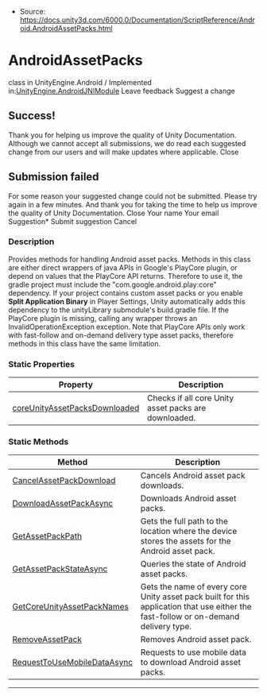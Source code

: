 * Source: https://docs.unity3d.com/6000.0/Documentation/ScriptReference/Android.AndroidAssetPacks.html

# AndroidAssetPacks
class in UnityEngine.Android
/
Implemented in:[UnityEngine.AndroidJNIModule](https://docs.unity3d.com/6000.0/Documentation/ScriptReference/UnityEngine.AndroidJNIModule.html)
Leave feedback
Suggest a change
## Success!
Thank you for helping us improve the quality of Unity Documentation. Although we cannot accept all submissions, we do read each suggested change from our users and will make updates where applicable.
Close
## Submission failed
For some reason your suggested change could not be submitted. Please <a>try again</a> in a few minutes. And thank you for taking the time to help us improve the quality of Unity Documentation.
Close
Your name Your email Suggestion* Submit suggestion
Cancel
### Description
Provides methods for handling Android asset packs.
Methods in this class are either direct wrappers of java APIs in Google's PlayCore plugin, or depend on values that the PlayCore API returns. Therefore to use it, the gradle project must include the "com.google.android.play:core" dependency. If your project contains custom asset packs or you enable **Split Application Binary** in Player Settings, Unity automatically adds this dependency to the unityLibrary submodule's build.gradle file. If the PlayCore plugin is missing, calling any wrapper throws an InvalidOperationException exception. Note that PlayCore APIs only work with fast-follow and on-demand delivery type asset packs, therefore methods in this class have the same limitation.
### Static Properties
Property | Description  
---|---  
[coreUnityAssetPacksDownloaded](https://docs.unity3d.com/6000.0/Documentation/ScriptReference/Android.AndroidAssetPacks-coreUnityAssetPacksDownloaded.html) | Checks if all core Unity asset packs are downloaded.  
### Static Methods
Method | Description  
---|---  
[CancelAssetPackDownload](https://docs.unity3d.com/6000.0/Documentation/ScriptReference/Android.AndroidAssetPacks.CancelAssetPackDownload.html) | Cancels Android asset pack downloads.  
[DownloadAssetPackAsync](https://docs.unity3d.com/6000.0/Documentation/ScriptReference/Android.AndroidAssetPacks.DownloadAssetPackAsync.html) | Downloads Android asset packs.  
[GetAssetPackPath](https://docs.unity3d.com/6000.0/Documentation/ScriptReference/Android.AndroidAssetPacks.GetAssetPackPath.html) | Gets the full path to the location where the device stores the assets for the Android asset pack.  
[GetAssetPackStateAsync](https://docs.unity3d.com/6000.0/Documentation/ScriptReference/Android.AndroidAssetPacks.GetAssetPackStateAsync.html) | Queries the state of Android asset packs.  
[GetCoreUnityAssetPackNames](https://docs.unity3d.com/6000.0/Documentation/ScriptReference/Android.AndroidAssetPacks.GetCoreUnityAssetPackNames.html) | Gets the name of every core Unity asset pack built for this application that use either the fast-follow or on-demand delivery type.  
[RemoveAssetPack](https://docs.unity3d.com/6000.0/Documentation/ScriptReference/Android.AndroidAssetPacks.RemoveAssetPack.html) | Removes Android asset pack.  
[RequestToUseMobileDataAsync](https://docs.unity3d.com/6000.0/Documentation/ScriptReference/Android.AndroidAssetPacks.RequestToUseMobileDataAsync.html) | Requests to use mobile data to download Android asset packs.  
* * *
